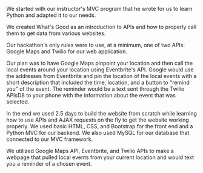 We started with our instructor's MVC program that he wrote for us to learn Python and adapted it to our needs. 

We created What's Good as an introduction to APIs and how to properly call them to get data from various websites. 

Our hackathon's only rules were to use, at a minimum, one of two APIs: Google Maps and Twilio for our web application. 

Our  plan was to have Google Maps pinpoint your location and then call the local events around your location using Eventbrite's API. Google would use the addresses from Eventbrite and pin the location of the local events with a short description that included the time, location, and a button to "remind you" of the event. The reminder would be a text sent through the Twilio APIsD8 to your phone with the information about the event that was selected.

In the end we used 2.5 days to build the website from scratch while learning how to use APIs and AJAX requests on the fly to get the website working properly. We used basic HTML, CSS, and Bootstrap for the front end and a Python MVC for our backend. We also used MySQL for our database that connected to our MVC framework.

We utilized Google Maps API, Eventbrite, and Twilio APIs to make a webpage that pulled local events from your current location and would text you a reminder of a chosen event. 

